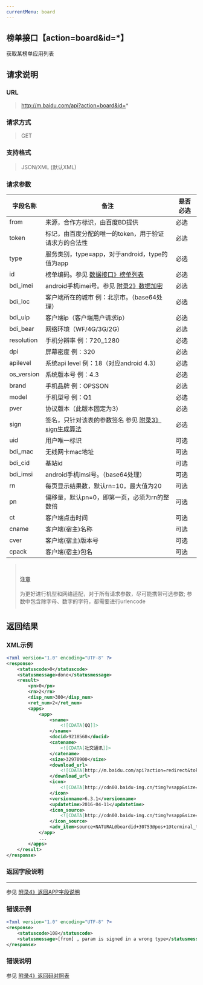 ```yaml
---
currentMenu: board
---
```


## 榜单接口【action=board&id=*】
获取某榜单应用列表

## 请求说明 ##
### URL ###
> http://m.baidu.com/api?action=board&id=*

### 请求方式 ###
> GET

### 支持格式 ###
> JSON/XML (默认XML)

### 请求参数 ###
|字段名称  | 备注 | 是否必选
| ------------ | ------------ | ------------
| from   | 来源，合作方标识，由百度BD提供 | <red>必选</red>
| token  | 标记，由百度分配的唯一的token，用于验证请求方的合法性 | <red>必选</red>
| type  |服务类别，type=app，对于android，type的值为app | <red>必选</red>
|id	|榜单编码。参见 [数据接口》榜单列表](/api?bdi_docs=1&action=intro&source=natintro_boardlist "数据接口》榜单列表")|<red>必选</red>
|bdi_imei	|android手机imei号。参见 [附录2》数据加密](/api?bdi_docs=1&action=intro&source=natintro_extrainfo2 "附录2》数据加密")|	<red>必选</red>
|bdi_loc	|客户端所在的城市 例：北京市。（base64处理）|	<red>必选</red>
|bdi_uip	|客户端ip（客户端用户请求ip）	|<red>必选</red>
|bdi_bear	|网络环境（WF/4G/3G/2G）	|<red>必选</red>
|resolution	|手机分辨率 例：720_1280	|<red>必选</red>
|dpi	|屏幕密度 例：320	|<red>必选</red>
|apilevel	|系统api level 例：18（对应android 4.3）	|<red>必选</red>
|os_version	|系统版本号 例：4.3	|<red>必选</red>
|brand	|手机品牌 例：OPSSON	|<red>必选</red>
|model	|手机型号 例：Q1	|<red>必选</red>
|pver	|协议版本（此版本固定为3）	|<red>必选</red>
|sign	|签名，<red>只针对该表的参数签名</red> 参见 [附录3》sign生成算法](/api?bdi_docs=1&action=intro&source=natintro_extrainfo3 "附录3》sign生成算法")	|<red>必选</red>
|uid	|用户唯一标识	|可选
|bdi_mac	|无线网卡mac地址	|可选
|bdi_cid	|基站id	|可选
|bdi_imsi	|android手机imsi号。（base64处理）	|可选
|rn	|每页显示结果数，默认rn=10，最大值为20|	可选
|pn	|偏移量，默认pn=0，即第一页，必须为rn的整数倍	|可选
|ct|	客户端点击时间	|可选
|cname	|客户端(宿主)名称	|可选
|cver	|客户端(宿主)版本号	|可选
|cpack|	客户端(宿主)包名|	可选


<blockquote class="bs-callout bs-callout-warning" style="padding:10px"><h4>注意</h4>为更好进行机型和网络适配，对于所有请求参数，尽可能携带可选参数; <red>参数中包含除字母、数字的字符，都需要进行urlencode</red></blockquote>

## 返回结果 ##
### XML示例 ###
```xml
<?xml version="1.0" encoding="UTF-8" ?>
<response>
    <statuscode>0</statuscode>
    <statusmessage>done</statusmessage>
    <result>
        <pn>0</pn>
        <rn>2</rn>
        <disp_num>300</disp_num>
        <ret_num>2</ret_num>
        <apps>
            <app>
                <sname>
                    <![CDATA[QQ]]>
                </sname>
                <docid>9218568</docid>
                <catename>
                    <![CDATA[社交通讯]]>
                </catename>
                <size>32970900</size>
                <download_url>
                    <![CDATA[http://m.baidu.com/api?action=redirect&token=1014104s&from=1014104s&type=app&dltype=new&tj=soft_9218568_1858121943_QQ&blink=2c3b687474703a2f2f612e67646f776e2e62616964752e636f6d2f646174612f7769736567616d652f366532636433653066323035353731312f51515f3335302e61706b3f66726f6d3d61313130311757&crversion=1&f=g42mzgaG2og2u2ibgavv8_yFvzgPu28tgu29iga_vz_Ka28F_yvV8_ab2ig0P28U_4vm8_uQvigFuvim_u2l8_4yv8_s4v8Q_u2p8gu828_vyvtDgyv08g4F2z_2uvfD_avpi_ybv8gmyvtDgavJz_ucviQVA8apB&refp=action_board@id_1]]>
                </download_url>
                <icon>
                    <![CDATA[http://cdn00.baidu-img.cn/timg?vsapp&size=b800_800&quality=100&imgtype=3&er&sec=0&di=f850ead59b38f1911ab14cb75ac713c0&ref=http%3A%2F%2Fd.hiphotos.bdimg.com&src=http%3A%2F%2Fd.hiphotos.bdimg.com%2Fwisegame%2Fpic%2Fitem%2F0e224f4a20a44623bac08fce9f22720e0cf3d710.jpg]]>
                </icon>
                <versionname>6.3.1</versionname>
                <updatetime>2016-04-11</updatetime>
                <icon_source>
                    <![CDATA[http://cdn00.baidu-img.cn/timg?vsapp&size=b800_800&quality=100&imgtype=3&er&sec=0&di=96d75fe8a5033f6c57efa5b3bd705d3a&ref=http%3A%2F%2Ff.hiphotos.bdimg.com&src=http%3A%2F%2Ff.hiphotos.bdimg.com%2Fwisegame%2Fpic%2Fitem%2F0f81800a19d8bc3e941d2c66858ba61ea8d34500.jpg]]>
                </icon_source>
                <adv_item>source+NATURAL@boardid+30753@pos+1@terminal_type+client</adv_item>
            </app>
            ...
        </apps>
    </result>
</response>
```

### 返回字段说明 ###
----------
参见 [附录4》返回APP字段说明](/api?bdi_docs=1&action=intro&source=natintro_extrainfo4 "附录4》返回APP字段说明")

### 错误示例 ###
```xml
<?xml version="1.0" encoding="UTF-8" ?>
<response>
    <statuscode>108</statuscode>
    <statusmessage>[from] , param is signed in a wrong type</statusmessage>
</response>
```
### 错误说明 ###
参见 [附录4》返回码对照表](/api?bdi_docs=1&action=intro&source=natintro_extrainfo4 "附录4》返回码对照表")
